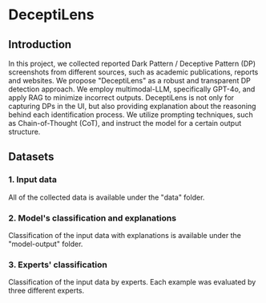 # DeceptiLens
## Introduction
In this project, we collected reported Dark Pattern / Deceptive Pattern (DP) screenshots from different sources, such as academic publications, reports and websites. 
We propose "DeceptiLens" as a robust and transparent DP detection approach. We employ multimodal-LLM, specifically GPT-4o, and apply RAG to minimize incorrect outputs. DeceptiLens is not only for capturing DPs in the UI, but also providing explanation about the reasoning behind each identification process. We utilize prompting techniques, such as Chain-of-Thought (CoT), and instruct the model for a certain output structure. 

## Datasets
### 1. Input data
All of the collected data is available under the "data" folder.
### 2. Model's classification and explanations
Classification of the input data with explanations is available under the "model-output" folder.
### 3. Experts' classification
Classification of the input data by experts. Each example was evaluated by three different experts. 



